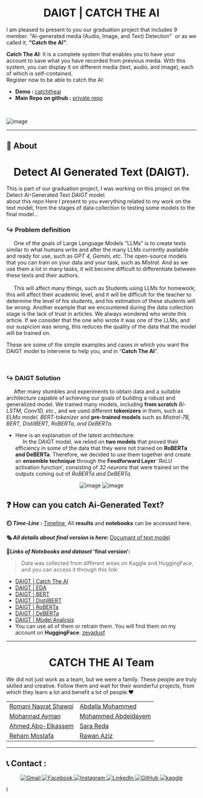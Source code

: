 <div align="center" id="top"> 
  
# DAIGT | CATCH THE AI
</div>

<p>
  I am pleased to present to you our graduation project that includes 9 member. "AI-generated media (Audio, Image, and Text) Detection"  or as we called it, <b>"Catch the AI"</b>.
  <br>
</p>
<p>
  <b>Catch The AI</b>: It is a complete system that enables you to have your account to save what you have recorded from previous media. With this system, you can display it on different media (text, audio, and image), each of which is self-contained.
<br>Register now to be able to catch the AI: </p>

- <b>Demo :</b> [catchtheai](https://www.catchtheai.tech/)<br>
- <b>Main Repo on github :</b> [private repo](https://github.com/romanyn36/Graduation-project) <br>
<br>

![image](https://github.com/zeyadusf/DAIGT-Catch-the-AI/assets/83798621/54fdb71b-0b30-4c4d-878b-e00819467468)

<hr>

## :dart: About ##

<div align="center" > 

# Detect AI Generated Text (DAIGT).

 </div>

This is part of our graduation project, I was working on this project on the Detect AI-Generated Text *DAIGT* model. <br>about this repo Here I present to you everything related to my work on the text model, from the stages of data collection to testing some models to the final model...
 
 
### ↪️ Problem definition 

<!--p>One of the most important goals of LLMs like *GPT 3.5, GPT 4, Gemini,...*  is to create text that resembles what a human writes. 
  With the wide and many uses of these models, it will become difficult to differentiate between these essays, 
  so the <b> CATCH THE AI team </b> decided to come up with a solution on the scene.</p>-->

  &nbsp; &nbsp; &nbsp;One of the goals of Large Language Models “LLMs” is to create texts similar to what humans write and after the many LLMs currently available and ready for use, such as *GPT 4, Gemini, etc*. The open-source models that you can train on your data and your task, such as *Mistral*. And as we use them a lot in many tasks, it will become difficult to differentiate between these texts and their authors.<br><br> &nbsp; &nbsp; &nbsp;This will affect many things, such as Students using LLMs for homework; this will affect their academic level, and it will be difficult for the teacher to determine the level of his students, and his estimation of these students will be wrong. Another example that we encountered during the data collection stage is the lack of trust in articles. We always wondered who wrote this article. If we consider that the one who wrote it was one of the LLMs, and our suspicion was wrong, this reduces the quality of the data that the model will be trained on.

These are some of the simple examples and cases in which you want the DAIGT model to intervene to help you, and in “<b>Catch The AI</b>”.

<br>

### ↪️ DAIGT Solution 

 &nbsp; &nbsp; &nbsp;After many stumbles and experiments to obtain data and a suitable architecture capable of achieving our goals of building a robust and generalized model. We trained many models, including <b>from scratch</b> *Bi-LSTM, Conv1D, etc.*, and we used different <b>tokenizers</b> in them, such as *ELMo model, BERT-tokenizer* and <b>pre-trained models</b> such as *Mistral-7B, BERT, DistilBERT, RoBERTa, and DeBERTa.* <br>
* Here is an explanation of the latest architecture:<br>
 &nbsp; &nbsp; &nbsp;In the DAIGT model, we relied on **two models** that proved their efficiency in some of the data that they were not trained on **RoBERTa and DeBERTa**. Therefore, we decided to use them together and create an **ensemble technique** through the **Feedforward Layer**  '*ReLU* activation function', consisting of *32 neurons* that were trained on the outputs coming out of *RoBERTa and DeBERTa*.

<div align="center" > 

![image](https://github.com/zeyadusf/DAIGT-Catch-the-AI/assets/83798621/53fde6f0-5f3f-41ea-8dab-8bd9bab4ae87)
![image](https://github.com/zeyadusf/DAIGT-Catch-the-AI/assets/83798621/df578fc7-8e5b-4a94-9a2c-ab7ee877d95f)
</div>

## ❓ How can you catch Ai-Generated Text?


<b> ⏲️ *Time-Line* :</b> [Timeline ](https://github.com/zeyadusf/DAIGT-Catch-the-AI/tree/main/timeline%20of%20work)  &nbsp;All **results** and **notebooks** can be accessed here.<br>

<b> 🗞️ *All details about final version is here*: </b>
[Documant of text model](https://github.com/zeyadusf/DAIGT-Catch-the-AI/blob/main/Document%20of%20Text%20Model.pdf)<br>

<b> 🔗*Links of Notebooks and dataset* 'final version':<br></b>

> Data was collected from different areas on Kaggle and HuggingFace, and you can access it through this link:<br>
- [DAIGT | Catch The AI](https://www.kaggle.com/datasets/zeyadusf/daigt-all-data-for-competition) 
- [DAIGT | EDA](https://www.kaggle.com/code/zeyadusf/daigt-eda)<br>
- [DAIGT | BERT](https://www.kaggle.com/code/zeyadusf/daigt-bert)<br>
- [DAIGT | DistilBERT](https://www.kaggle.com/code/zeyadusf/daigt-distilbert)<br>
- [DAIGT | RoBERTa](https://www.kaggle.com/code/zeyadusf/daigt-roberta)<br>
- [DAIGT | DeBERTa](https://www.kaggle.com/code/zeyadusf/daigt-deberta)<br>
- [DAIGT | Model Analysis](https://www.kaggle.com/code/zeyadusf/daigt-models-analysis)
- You can use all of them or retrain them. You will find them on my account on **HuggingFace**: [zeyadusf](https://huggingface.co/zeyadusf)


<hr>

<div align="center">


# CATCH THE AI Team 

<p align="left">We did not just work as a team, but we were a family. 
  These people are truly skilled and creative. Follow them and wait for their wonderful projects, from which they learn a lot and benefit a lot of people.❤️ </p>

<table>
  <tr>
    <td><a href="https://github.com/romanyn36">Romani Nasrat Shawqi</a></td>
    <td><a href="https://github.com/Abdalla312">Abdalla Mohammed</a></td>
  </tr>
  <tr>
    <td><a href="https://github.com/mohannadAyman">Mohannad Ayman</a></td>
    <td><a href="https://github.com/abdeldayem02">Mohammed Abdeldayem</a></td>
  </tr>
  <tr>
    <td><a href="https://github.com/AhmedAboElkassem">Ahmed Abo-Elkassem</a></td>
    <td><a href="https://github.com/SaraReda8">Sara Reda</a></td>
  </tr>
  <tr>
    <td><a href="https://github.com/goodprogrrammer">Reham Mostafa</a></td>
    <td><a href="https://github.com/rawanazizsaad">Rawan Aziz</a></td>
  </tr>
</table>
</div>

<hr>

## 📞 Contact :

<p align="center">
  <a href="mailto:ziayd.usf@gmail.com" target="_blank">
  <img src="https://img.shields.io/badge/-Zeyad Usf-E0331F?style=flat&logo=gmail&logoColor=white" alt="Gmail" />
</a>
 <a href="https://www.facebook.com/ziayd.yosif" target="_blank">
  <img src="https://img.shields.io/badge/-Zeyad Usf-1877F2?style=flat&logo=facebook&logoColor=white" alt="Facebook" />
</a>
<a href="https://www.instagram.com/zeyadusf/" target="_blank">
  <img src="https://img.shields.io/badge/-zeyadusf-white?style=flat&logo=instagram&logoColor=#E65468" alt="Instagram" />
</a>

<a href="https://www.linkedin.com/in/zeyadusf/" target="_blank">
  <img src="https://img.shields.io/badge/-Zeyad Usf-0077B5?style=flat&logo=linkedin&logoColor=white" alt="LinkedIn" />

  <a href="https://github.com/zeyadusf/" target="_blank">
  <img src="https://img.shields.io/badge/-Zeyad Usf-403E3E?style=flat&logo=github&logoColor=white" alt="GitHub" />
</a>

  <a href="https://www.kaggle.com/zeyadusf" target="_blank">
  <img src="https://img.shields.io/badge/-Zeyad Usf-0077B5?style=flat&logo=kaggle&logoColor=white" alt="kaggle" />
</a>

</p>


ا

